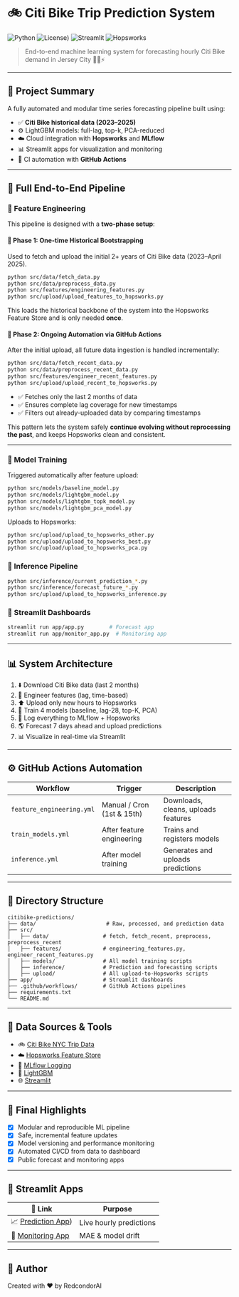 # 🚲 Citi Bike Trip Prediction System

![Python](https://img.shields.io/badge/python-3.10-blue?logo=python)
![License](https://img.shields.io/github.com/RedcondorAI/citibike-predictions-repo.git))
![Streamlit](https://img.shields.io/badge/Streamlit-App-FF4B4B?logo=streamlit\&logoColor=white)
![Hopsworks](https://img.shields.io/badge/Feature%20Store-Hopsworks-20C997?logo=data\:image/svg+xml;base64,)

> End-to-end machine learning system for forecasting hourly Citi Bike demand in Jersey City 🚴‍♂️⚡

---

## 📜 Project Summary

A fully automated and modular time series forecasting pipeline built using:

* ✅ **Citi Bike historical data (2023–2025)**
* ⚙️ LightGBM models: full-lag, top-k, PCA-reduced
* ☁️ Cloud integration with **Hopsworks** and **MLflow**
* 📊 Streamlit apps for visualization and monitoring
* 🤖 CI automation with **GitHub Actions**

---

## 📅 Full End-to-End Pipeline

### 🔶 Feature Engineering

This pipeline is designed with a **two-phase setup**:

#### 🔹 Phase 1: One-time Historical Bootstrapping

Used to fetch and upload the initial 2+ years of Citi Bike data (2023–April 2025).

```bash
python src/data/fetch_data.py
python src/data/preprocess_data.py
python src/features/engineering_features.py
python src/upload/upload_features_to_hopsworks.py
```

This loads the historical backbone of the system into the Hopsworks Feature Store and is only needed **once**.

#### 🔸 Phase 2: Ongoing Automation via GitHub Actions

After the initial upload, all future data ingestion is handled incrementally:

```bash
python src/data/fetch_recent_data.py
python src/data/preprocess_recent_data.py
python src/features/engineer_recent_features.py
python src/upload/upload_recent_to_hopsworks.py
```

* ✅ Fetches only the last 2 months of data
* ✅ Ensures complete lag coverage for new timestamps
* ✅ Filters out already-uploaded data by comparing timestamps

This pattern lets the system safely **continue evolving without reprocessing the past**, and keeps Hopsworks clean and consistent.

---

### 🔵 Model Training

Triggered automatically after feature upload:

```bash
python src/models/baseline_model.py
python src/models/lightgbm_model.py
python src/models/lightgbm_topk_model.py
python src/models/lightgbm_pca_model.py
```

Uploads to Hopsworks:

```bash
python src/upload/upload_to_hopsworks_other.py
python src/upload/upload_to_hopsworks_best.py
python src/upload/upload_to_hopsworks_pca.py
```

### 🔸 Inference Pipeline

```bash
python src/inference/current_prediction_*.py
python src/inference/forecast_future_*.py
python src/upload/upload_to_hopsworks_inference.py
```

### 🔹 Streamlit Dashboards

```bash
streamlit run app/app.py        # Forecast app
streamlit run app/monitor_app.py  # Monitoring app
```

---

## 📊 System Architecture

1. ⬇️ Download Citi Bike data (last 2 months)
2. 💚 Engineer features (lag, time-based)
3. ⬆️ Upload only new hours to Hopsworks
4. 🤖 Train 4 models (baseline, lag-28, top-K, PCA)
5. 🔢 Log everything to MLflow + Hopsworks
6. 🌎 Forecast 7 days ahead and upload predictions
7. 📊 Visualize in real-time via Streamlit

---

## ⚙️ GitHub Actions Automation

| Workflow                  | Trigger                    | Description                         |
| ------------------------- | -------------------------- | ----------------------------------- |
| `feature_engineering.yml` | Manual / Cron (1st & 15th) | Downloads, cleans, uploads features |
| `train_models.yml`        | After feature engineering  | Trains and registers models         |
| `inference.yml`           | After model training       | Generates and uploads predictions   |

---

## 📁 Directory Structure

```
citibike-predictions/
├── data/                      # Raw, processed, and prediction data
├── src/
│   ├── data/                 # fetch, fetch_recent, preprocess, preprocess_recent
│   ├── features/             # engineering_features.py, engineer_recent_features.py
│   ├── models/               # All model training scripts
│   ├── inference/            # Prediction and forecasting scripts
│   ├── upload/               # All upload-to-Hopsworks scripts
├── app/                      # Streamlit dashboards
├── .github/workflows/        # GitHub Actions pipelines
├── requirements.txt
└── README.md
```

---

## 📃 Data Sources & Tools

* 🚲 [Citi Bike NYC Trip Data](https://citibikenyc.com/system-data)
* ☁️ [Hopsworks Feature Store](https://www.hopsworks.ai/)
* 🔬 [MLflow Logging](https://mlflow.org/)
* 💊 [LightGBM](https://lightgbm.readthedocs.io/)
* 🌐 [Streamlit](https://streamlit.io/)

---

## 🎯 Final Highlights

* [x] Modular and reproducible ML pipeline
* [x] Safe, incremental feature updates
* [x] Model versioning and performance monitoring
* [x] Automated CI/CD from data to dashboard
* [x] Public forecast and monitoring apps

---

## 🚀 Streamlit Apps

| 🔗 Link                                                   | Purpose                 |
| --------------------------------------------------------- | ----------------------- |
| 📈 [Prediction App](https://citibike-predictions-repo-6zyzt3rw6uiqk6eacxxyem.streamlit.app/))  | Live hourly predictions |
| 🧭 [Monitoring App](https://citibike-predictions-repo-vf7vmncg8qzw3meau7m3uk.streamlit.app/)   | MAE & model drift       |



---

## 💼 Author

Created with ❤️ by RedcondorAI
